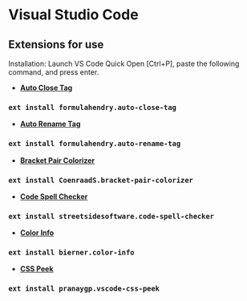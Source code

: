 # Visual Studio Code

## Extensions for use

Installation: Launch VS Code Quick Open [Ctrl+P], paste the following command, and press enter.

- **[Auto Close Tag](https://marketplace.visualstudio.com/items?itemName=formulahendry.auto-close-tag)**
### `ext install formulahendry.auto-close-tag`

- **[Auto Rename Tag](https://marketplace.visualstudio.com/items?itemName=formulahendry.auto-rename-tag)**
### `ext install formulahendry.auto-rename-tag`

- **[Bracket Pair Colorizer](https://marketplace.visualstudio.com/items?itemName=CoenraadS.bracket-pair-colorizer)**
### `ext install CoenraadS.bracket-pair-colorizer`

- **[Code Spell Checker](https://marketplace.visualstudio.com/items?itemName=streetsidesoftware.code-spell-checker)**
### `ext install streetsidesoftware.code-spell-checker`

- **[Color Info](https://marketplace.visualstudio.com/items?itemName=bierner.color-info)**
### `ext install bierner.color-info`

- **[CSS Peek](https://marketplace.visualstudio.com/items?itemName=pranaygp.vscode-css-peek)**
### `ext install pranaygp.vscode-css-peek`